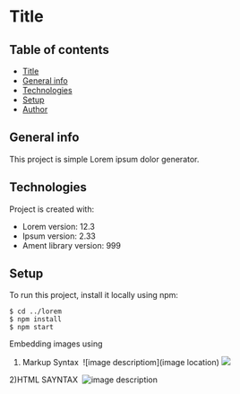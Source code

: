 # Title 

## Table of contents
* [Title](#title)
* [General info](#general-info)
* [Technologies](#technologies)
* [Setup](#setup)
* [Author](#author)


## General info
This project is simple Lorem ipsum dolor generator.
	
## Technologies
Project is created with:
* Lorem version: 12.3
* Ipsum version: 2.33
* Ament library version: 999
	
## Setup
To run this project, install it locally using npm:

```
$ cd ../lorem
$ npm install
$ npm start
```

Embedding images using

1) Markup Syntax
![]()
![image descriptiom](image location) 
![](homework/week-3-homework/assets/img/Web%20KeyGen.png)

2)HTML SAYNTAX
<img src="" alt="">
<img src="imageName.format" alt="image description">